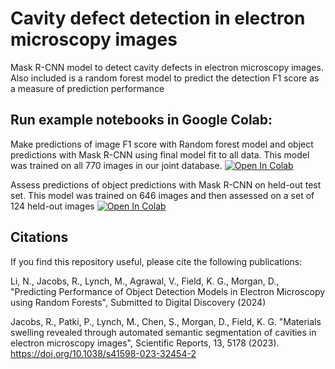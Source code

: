 # Cavity defect detection in electron microscopy images
Mask R-CNN model to detect cavity defects in electron microscopy images. Also included is a random forest model to predict the detection F1 score as a measure of prediction performance

## Run example notebooks in Google Colab:

Make predictions of image F1 score with Random forest model and object predictions with Mask R-CNN using final model fit to all data.
This model was trained on all 770 images in our joint database.
[![Open In Colab](https://colab.research.google.com/assets/colab-badge.svg)](https://colab.research.google.com/github/uw-cmg/cavity_defect_detection/blob/main/Cavity_final_model_predictions.ipynb)

Assess predictions of object predictions with Mask R-CNN on held-out test set. This model was trained on 646 images and then assessed on a set of 124 held-out images
[![Open In Colab](https://colab.research.google.com/assets/colab-badge.svg)](https://colab.research.google.com/github/uw-cmg/cavity_defect_detection/blob/main/Cavity_assess_model_predictions.ipynb)

## Citations

If you find this repository useful, please cite the following publications:

Li, N., Jacobs, R., Lynch, M., Agrawal, V., Field, K. G., Morgan, D., "Predicting Performance of Object Detection Models in Electron Microscopy using Random Forests", Submitted to Digital Discovery (2024)

Jacobs, R., Patki, P., Lynch, M., Chen, S., Morgan, D., Field, K. G. "Materials swelling revealed through automated semantic segmentation of cavities in electron microscopy images", Scientific Reports, 13, 5178 (2023). https://doi.org/10.1038/s41598-023-32454-2
